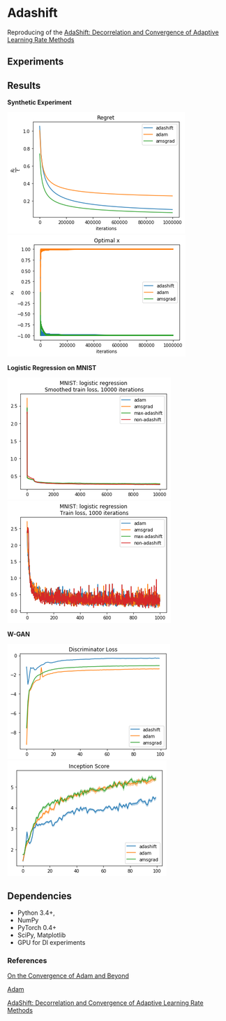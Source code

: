 # Adashift

Reproducing of the [AdaShift: Decorrelation and Convergence of Adaptive Learning Rate Methods](https://openreview.net/forum?id=HkgTkhRcKQ)


## Experiments

## Results

**Synthetic Experiment**

![Synthetic](/img/regret_synth.png) ![Synthetic_optval](/img/opt_synth.png)


**Logistic Regression on MNIST**

![LR1](/img/mnist_LR_smooth_1000.png) ![LR2](/img/mnist_LR_1000.png)

**W-GAN**

![wgan-loss](/img/wgan-discriminator-loss.png) ![wgan-inception-score](/img/wgan-is.png)

## Dependencies

- Python 3.4+,
- NumPy
- PyTorch 0.4+
- SciPy, Matplotlib
- GPU for Dl experiments
### References

[On the Convergence of Adam and Beyond](https://openreview.net/forum?id=ryQu7f-RZ&utm_campaign=Revue%20newsletter&utm_medium=Newsletter&utm_source=piqcy)

[ Adam ](https://arxiv.org/abs/1412.6980)


[AdaShift: Decorrelation and Convergence of Adaptive Learning Rate Methods](https://arxiv.org/abs/1810.00143)
